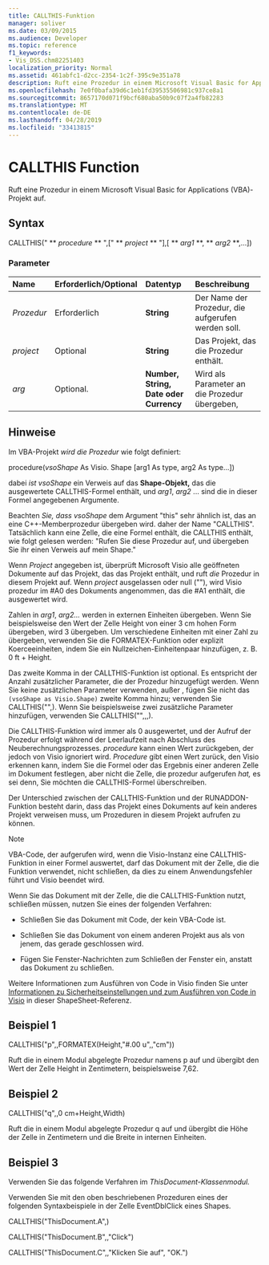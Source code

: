 ```yaml
---
title: CALLTHIS-Funktion
manager: soliver
ms.date: 03/09/2015
ms.audience: Developer
ms.topic: reference
f1_keywords:
- Vis_DSS.chm82251403
localization_priority: Normal
ms.assetid: 461abfc1-d2cc-2354-1c2f-395c9e351a78
description: Ruft eine Prozedur in einem Microsoft Visual Basic for Applications (VBA)-Projekt auf.
ms.openlocfilehash: 7e0f0bafa39d6c1eb1fd39535506981c937ce8a1
ms.sourcegitcommit: 8657170d071f9bcf680aba50b9c07f2a4fb82283
ms.translationtype: MT
ms.contentlocale: de-DE
ms.lasthandoff: 04/28/2019
ms.locfileid: "33413815"
---
```

# <a name="callthis-function"></a>CALLTHIS Function

Ruft eine Prozedur in einem Microsoft Visual Basic for Applications (VBA)-Projekt auf.
  
## <a name="syntax"></a>Syntax

CALLTHIS(" ** *procedure* ** ",[" ** *project* ** "],[ ** *arg1* **, ** *arg2* **,...]) 
  
### <a name="parameters"></a>Parameter

|**Name**|**Erforderlich/Optional**|**Datentyp**|**Beschreibung**|
|:-----|:-----|:-----|:-----|
| _Prozedur_ <br/> |Erforderlich  <br/> |**String** <br/> | Der Name der Prozedur, die aufgerufen werden soll.  <br/> |
| _project_ <br/> |Optional  <br/> |**String** <br/> |Das Projekt, das die Prozedur enthält.  <br/> |
| _arg_ <br/> |Optional.  <br/> |**Number, String, Date oder Currency** <br/> |Wird als Parameter an die Prozedur übergeben,  <br/> |
   
## <a name="remarks"></a>Hinweise

Im VBA-Projekt  *wird die Prozedur*  wie folgt definiert: 
  
procedure(*vsoShape* As Visio. Shape [arg1 As type, arg2 As type...]) 
  
dabei  *ist vsoShape*  ein Verweis auf das **Shape-Objekt,** das die ausgewertete CALLTHIS-Formel enthält, und  _arg1_,  *arg2*  ... sind die in dieser Formel angegebenen Argumente. 
  
Beachten  *Sie, dass vsoShape*  dem Argument "this" sehr ähnlich ist, das an eine C++-Memberprozedur übergeben wird. daher der Name "CALLTHIS". Tatsächlich kann eine Zelle, die eine Formel enthält, die CALLTHIS enthält, wie folgt gelesen werden: "Rufen Sie diese Prozedur auf, und übergeben Sie ihr einen Verweis auf mein Shape." 
  
Wenn _Project_ angegeben ist, überprüft Microsoft Visio alle geöffneten Dokumente auf das Projekt, das das Projekt enthält, und ruft _die_ Prozedur in diesem Projekt auf.  Wenn _project_ ausgelassen oder null (""), wird  Visio prozedur im #A0 des Dokuments angenommen, das die #A1 enthält, die ausgewertet wird. 
  
Zahlen in  _arg1_,  _arg2..._ werden in externen Einheiten übergeben. Wenn Sie beispielsweise den Wert der Zelle Height von einer 3 cm hohen Form übergeben, wird 3 übergeben. Um verschiedene Einheiten mit einer Zahl zu übergeben, verwenden Sie die FORMATEX-Funktion oder explizit Koerceeinheiten, indem Sie ein Nullzeichen-Einheitenpaar hinzufügen, z. B. 0 ft + Height. 
  
Das zweite Komma in der CALLTHIS-Funktion ist optional. Es entspricht der Anzahl zusätzlicher Parameter, die der Prozedur hinzugefügt werden. Wenn Sie keine zusätzlichen Parameter verwenden, außer , fügen Sie nicht das  `(vsoShape as Visio.Shape)` zweite Komma hinzu; verwenden Sie CALLTHIS("",). Wenn Sie beispielsweise zwei zusätzliche Parameter hinzufügen, verwenden Sie CALLTHIS("",,,). 
  
Die CALLTHIS-Funktion wird immer als 0  ausgewertet, und der Aufruf der Prozedur erfolgt während der Leerlaufzeit nach Abschluss des Neuberechnungsprozesses.  _procedure_ kann einen Wert zurückgeben, der jedoch von Visio ignoriert wird.  _Procedure_ gibt einen Wert zurück, den Visio erkennen kann, indem Sie die Formel oder das Ergebnis einer anderen Zelle im Dokument festlegen, aber nicht die Zelle, die prozedur aufgerufen _hat,_ es sei denn, Sie möchten die CALLTHIS-Formel überschreiben.
  
Der Unterschied zwischen der CALLTHIS-Funktion und der RUNADDON-Funktion besteht darin, dass das Projekt eines Dokuments auf kein anderes Projekt verweisen muss, um Prozeduren in diesem Projekt aufrufen zu können. 
  
> [!NOTE]
>  VBA-Code, der aufgerufen wird, wenn die Visio-Instanz eine CALLTHIS-Funktion in einer Formel auswertet, darf das Dokument mit der Zelle, die die Funktion verwendet, nicht schließen, da dies zu einem Anwendungsfehler führt und Visio beendet wird. 
  
Wenn Sie das Dokument mit der Zelle, die die CALLTHIS-Funktion nutzt, schließen müssen, nutzen Sie eines der folgenden Verfahren: 
  
- Schließen Sie das Dokument mit Code, der kein VBA-Code ist.
    
- Schließen Sie das Dokument von einem anderen Projekt aus als von jenem, das gerade geschlossen wird.
    
- Fügen Sie Fenster-Nachrichten zum Schließen der Fenster ein, anstatt das Dokument zu schließen.
    
Weitere Informationen zum Ausführen von Code in Visio finden Sie unter [Informationen zu Sicherheitseinstellungen und zum Ausführen von Code in Visio](about-security-settings-and-running-code-in-visio-shapesheet.md) in dieser ShapeSheet-Referenz. 
  
## <a name="example-1"></a>Beispiel 1

CALLTHIS("p",,FORMATEX(Height,"#.00 u",,"cm"))
  
Ruft die in einem Modul abgelegte Prozedur namens p auf und übergibt den Wert der Zelle Height in Zentimetern, beispielsweise 7,62.
  
## <a name="example-2"></a>Beispiel 2

CALLTHIS("q",,0 cm+Height,Width)
  
Ruft die in einem Modul abgelegte Prozedur q auf und übergibt die Höhe der Zelle in Zentimetern und die Breite in internen Einheiten.
  
## <a name="example-3"></a>Beispiel 3

Verwenden Sie das folgende Verfahren im *ThisDocument-Klassenmodul.* 
  
Verwenden Sie mit den oben beschriebenen Prozeduren eines der folgenden Syntaxbeispiele in der Zelle EventDblClick eines Shapes.
  
CALLTHIS("ThisDocument.A",)
  
CALLTHIS("ThisDocument.B",,"Click")
  
CALLTHIS("ThisDocument.C",,"Klicken Sie auf", "OK.")
  

